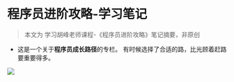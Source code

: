 
# 程序员进阶攻略-学习笔记

>本文为 学习胡峰老师课程-《程序员进阶攻略》笔记摘要，非原创

- 这是一个关于**程序员成长路径**的专栏。 有时候选择了合适的路，比光顾着赶路要重要得多。

![](../../img/《程序员进阶功劳》/《程序员进阶功劳》_2023-05-12-23-55.png)
